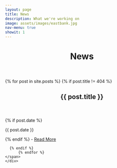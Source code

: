 ```yaml
---
layout: page
title: News
description: What we're working on
image: assets/images/eastbank.jpg
nav-menu: true
showit: 1
---
```


<!-- Main -->
<div id="main" class="alt">

<!-- One -->
<div class="inner">
		<header class="major">
			<h1>News</h1>
		</header>
</div>

<section id="two">
	<div class="inner">
	<span>
          {% for post in site.posts %}
	  {% if post.title != 404 %}
	  <header class="major">
	    <h2>{{ post.title }}</h2>
	  </header>
	  {% if post.date %}<p>{{ post.date }}</p>{% endif %} - <a href="{{ post.url }}">Read More</a>
		   
		      
		         
	  {% endif %}
          {% endfor %}
	</span>
	</div>	
</section>

</div>
